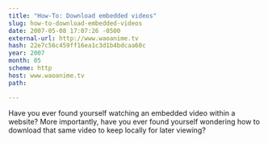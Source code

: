 ```yaml
---
title: "How-To: Download embedded videos"
slug: how-to-download-embedded-videos
date: 2007-05-08 17:07:26 -0500
external-url: http://www.waoanime.tv
hash: 22e7c56c459ff16ea1c3d1b4bdcaa60c
year: 2007
month: 05
scheme: http
host: www.waoanime.tv
path: 

---
```


Have you ever found yourself watching an embedded video within a website? More importantly, have you ever found yourself wondering how to download that same video to keep locally for later viewing?
